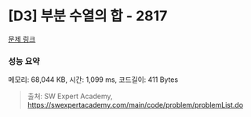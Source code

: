 # [D3] 부분 수열의 합 - 2817 

[문제 링크](https://swexpertacademy.com/main/code/problem/problemDetail.do?contestProbId=AV7IzvG6EksDFAXB) 

### 성능 요약

메모리: 68,044 KB, 시간: 1,099 ms, 코드길이: 411 Bytes



> 출처: SW Expert Academy, https://swexpertacademy.com/main/code/problem/problemList.do